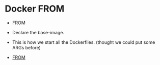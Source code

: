 # Docker FROM


* FROM

* Declare the base-image.
* This is how we start all the Dockerfiles. (thought we could put some ARGs before)
* [FROM](https://docs.docker.com/engine/reference/builder/#from)


